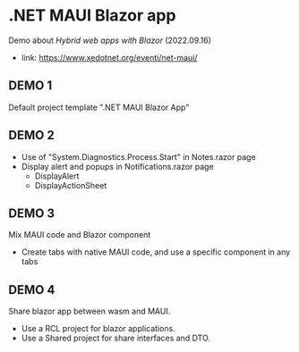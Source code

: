 # .NET MAUI Blazor app

Demo about *Hybrid web apps with Blazor* (2022.09.16)
- link: https://www.xedotnet.org/eventi/net-maui/

## DEMO 1

Default project template ".NET MAUI Blazor App"

## DEMO 2

- Use of "System.Diagnostics.Process.Start" in Notes.razor page
- Display alert and popups in Notifications.razor page
  - DisplayAlert
  - DisplayActionSheet

## DEMO 3

Mix MAUI code and Blazor component
- Create tabs with native MAUI code, and use a specific component in any tabs

## DEMO 4

Share blazor app between wasm and MAUI.

- Use a RCL project for blazor applications.
- Use a Shared project for share interfaces and DTO.

